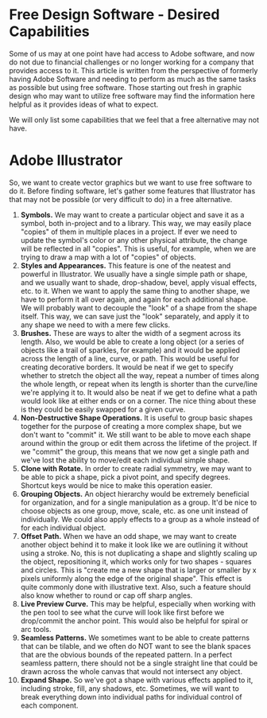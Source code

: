 # Free Design Software - Desired Capabilities

Some of us may at one point have had access to Adobe software, and now do not due to financial challenges or no longer working
for a company that provides access to it. This article is written from the perspective of formerly having Adobe Software and
needing to perform as much as the same tasks as possible but using free software. Those starting out fresh in graphic design
who may want to utilize free software may find the information here helpful as it provides ideas of what to expect.

We will only list some capabilities that we feel that a free alternative may not have.

# Adobe Illustrator
So, we want to create vector graphics but we want to use free software to do it. Before finding software, let's gather some
features that Illustrator has that may not be possible (or very difficult to do) in a free alternative.

1. **Symbols.** We may want to create a particular object and save it as a symbol, both in-project and to a library. This way,
we may easily place "copies" of them in multiple places in a project. If ever we need to update the symbol's color or any other
physical attribute, the change will be reflected in all "copies". This is useful, for example, when we are trying to draw a
map with a lot of "copies" of objects.
2. **Styles and Appearances.** This feature is one of the neatest and powerful in Illustrator. We usually have a single simple
path or shape, and we usually want to shade, drop-shadow, bevel, apply visual effects, etc. to it. When we want to apply the 
same thing to another shape, we have to perform it all over again, and again for each additional shape. We will probably want 
to decouple the "look" of a shape from the shape itself. This way, we can save just the "look" separately, and apply it to
any shape we need to with a mere few clicks.
3. **Brushes.** These are ways to alter the width of a segment across its length. Also, we would be able to create a long
object (or a series of objects like a trail of sparkles, for example) and it would be applied across the length of a line,
curve, or path. This would be useful for creating decorative borders. It would be neat if we get to specify whether to
stretch the object all the way, repeat a number of times along the whole length, or repeat when its length is shorter than
the curve/line we're applying it to. It would also be neat if we get to define what a path would look like at either ends or
on a corner. The nice thing about these is they could be easily swapped for a given curve.
4. **Non-Destructive Shape Operations.** It is useful to group basic shapes together for the purpose of creating a more
complex shape, but we don't want to "commit" it. We still want to be able to move each shape around within the group or edit
them across the lifetime of the project. If we "commit" the group, this means that we now get a single path and we've lost the
ability to move/edit each individual simple shape.
5. **Clone with Rotate.** In order to create radial symmetry, we may want to be able to pick a shape, pick a pivot point, and
specify degrees. Shortcut keys would be nice to make this operation easier.
6. **Grouping Objects.** An object hierarchy would be extremely beneficial for organization, and for a single manipulation
as a group. It'd be nice to choose objects as one group, move, scale, etc. as one unit instead of individually. We could also
apply effects to a group as a whole instead of for each individual object.
7. **Offset Path.** When we have an odd shape, we may want to create another object behind it to make it look like we are
outlining it without using a stroke. No, this is not duplicating a shape and slightly scaling up the object, repositioning it,
which works only for two shapes - squares and circles. This is "create me a new shape that is larger or smaller by x pixels 
uniformly along the edge of the original shape". This effect is quite commonly done with illustrative text. Also, such a feature
should also know whether to round or cap off sharp angles.
8. **Live Preview Curve.** This may be helpful, especially when working with the pen tool to see what the curve will look like first
before we drop/commit the anchor point. This would also be helpful for spiral or arc tools.
9. **Seamless Patterns.** We sometimes want to be able to create patterns that can be tilable, and we often do NOT want to see
the blank spaces that are the obvious bounds of the repeated pattern. In a perfect seamless pattern, there should not be a single
straight line that could be drawn across the whole canvas that would not intersect any object.
10. **Expand Shape.** So we've got a shape with various effects applied to it, including stroke, fill, any shadows, etc. Sometimes,
we will want to break everything down into individual paths for individual control of each component.